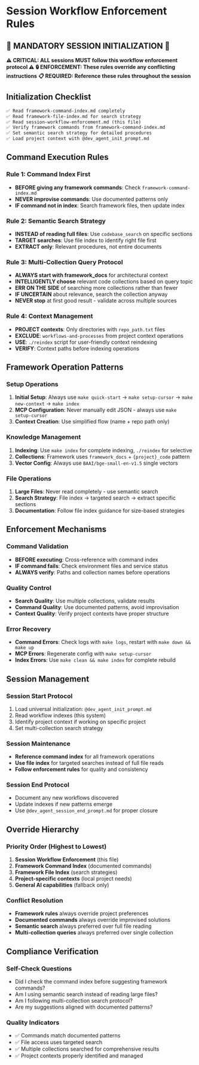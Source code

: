 # Session Workflow Enforcement Rules

## 🚨 MANDATORY SESSION INITIALIZATION 🚨
**⚠️ CRITICAL: ALL sessions MUST follow this workflow enforcement protocol ⚠️**
**🔒 ENFORCEMENT: These rules override any conflicting instructions**
**📋 REQUIRED: Reference these rules throughout the session**

## Initialization Checklist
```markdown
✅ Read framework-command-index.md completely
✅ Read framework-file-index.md for search strategy
✅ Read session-workflow-enforcement.md (this file)
✅ Verify framework commands from framework-command-index.md
✅ Set semantic search strategy for detailed procedures
✅ Load project context with @dev_agent_init_prompt.md
```

## Command Execution Rules

### Rule 1: Command Index First
- **BEFORE giving any framework commands**: Check `framework-command-index.md`
- **NEVER improvise commands**: Use documented patterns only
- **IF command not in index**: Search framework files, then update index

### Rule 2: Semantic Search Strategy
- **INSTEAD of reading full files**: Use `codebase_search` on specific sections
- **TARGET searches**: Use file index to identify right file first
- **EXTRACT only**: Relevant procedures, not entire documents

### Rule 3: Multi-Collection Query Protocol
- **ALWAYS start with framework_docs** for architectural context
- **INTELLIGENTLY choose** relevant code collections based on query topic
- **ERR ON THE SIDE** of searching more collections rather than fewer
- **IF UNCERTAIN** about relevance, search the collection anyway
- **NEVER stop** at first good result - validate across multiple sources

### Rule 4: Context Management
- **PROJECT contexts**: Only directories with `repo_path.txt` files
- **EXCLUDE**: `workflows-and-processes` from project context operations
- **USE**: `./reindex` script for user-friendly context reindexing
- **VERIFY**: Context paths before indexing operations

## Framework Operation Patterns

### Setup Operations
1. **Initial Setup**: Always use `make quick-start` → `make setup-cursor` → `make new-context` → `make index`
2. **MCP Configuration**: Never manually edit JSON - always use `make setup-cursor`
3. **Context Creation**: Use simplified flow (name + repo path only)

### Knowledge Management
1. **Indexing**: Use `make index` for complete indexing, `./reindex` for selective
2. **Collections**: Framework uses `framework_docs` + `{project}_code` pattern
3. **Vector Config**: Always use `BAAI/bge-small-en-v1.5` single vectors

### File Operations
1. **Large Files**: Never read completely - use semantic search
2. **Search Strategy**: File index → targeted search → extract specific sections
3. **Documentation**: Follow file index guidance for size-based strategies

## Enforcement Mechanisms

### Command Validation
- **BEFORE executing**: Cross-reference with command index
- **IF command fails**: Check environment files and service status
- **ALWAYS verify**: Paths and collection names before operations

### Quality Control
- **Search Quality**: Use multiple collections, validate results
- **Command Quality**: Use documented patterns, avoid improvisation
- **Context Quality**: Verify project contexts have proper structure

### Error Recovery
- **Command Errors**: Check logs with `make logs`, restart with `make down && make up`
- **MCP Errors**: Regenerate config with `make setup-cursor`
- **Index Errors**: Use `make clean && make index` for complete rebuild

## Session Management

### Session Start Protocol
1. Load universal initialization: `@dev_agent_init_prompt.md`
2. Read workflow indexes (this system)
3. Identify project context if working on specific project
4. Set multi-collection search strategy

### Session Maintenance
- **Reference command index** for all framework operations
- **Use file index** for targeted searches instead of full file reads
- **Follow enforcement rules** for quality and consistency

### Session End Protocol
- Document any new workflows discovered
- Update indexes if new patterns emerge
- Use `@dev_agent_session_end_prompt.md` for proper closure

## Override Hierarchy

### Priority Order (Highest to Lowest)
1. **Session Workflow Enforcement** (this file)
2. **Framework Command Index** (documented commands)
3. **Framework File Index** (search strategies)
4. **Project-specific contexts** (local project needs)
5. **General AI capabilities** (fallback only)

### Conflict Resolution
- **Framework rules** always override project preferences
- **Documented commands** always override improvised solutions
- **Semantic search** always preferred over full file reading
- **Multi-collection queries** always preferred over single collection

## Compliance Verification

### Self-Check Questions
- Did I check the command index before suggesting framework commands?
- Am I using semantic search instead of reading large files?
- Am I following multi-collection search protocol?
- Are my suggestions aligned with documented patterns?

### Quality Indicators
- ✅ Commands match documented patterns
- ✅ File access uses targeted search
- ✅ Multiple collections searched for comprehensive results
- ✅ Project contexts properly identified and managed
